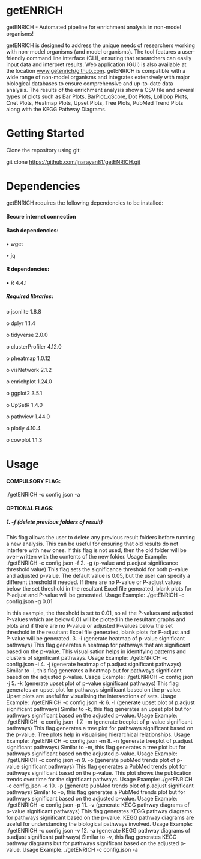 # getENRICH
getENRICH - Automated pipeline for enrichment analysis in non-model organisms!

getENRICH is designed to address the unique needs of researchers working with non-model organisms (and model organisms). The tool features a user-friendly command line interface (CLI), ensuring that researchers can easily input data and interpret results. Web application (GUI) is also available at the location www.getenrich/github.com. getENRICH is compatible with a wide range of non-model organisms and integrates extensively with major biological databases to ensure comprehensive and up-to-date data analysis. The results of the enrichment analysis show a CSV file and several types of plots such as Bar Plots, BarPlot_qScore, Dot Plots, Lollipop Plots, Cnet Plots, Heatmap Plots, Upset Plots, Tree Plots, PubMed Trend Plots along with the KEGG Pathway Diagrams.

# Getting Started
Clone the repository using git:

git clone https://github.com/jnarayan81/getENRICH.git

# Dependencies
getENRICH requires the following dependencies to be installed:

#### Secure internet connection
 
#### Bash dependencies:

•	wget

•	jq
 
 #### R dependencies:
 
•	R 4.4.1

##### Required libraries:

o	jsonlite 1.8.8

o	dplyr 1.1.4

o	tidyverse 2.0.0

o	clusterProfiler 4.12.0

o	pheatmap 1.0.12

o	visNetwork 2.1.2

o	enrichplot 1.24.0

o	ggplot2 3.5.1

o	UpSetR 1.4.0

o	pathview 1.44.0

o	plotly 4.10.4

o	cowplot 1.1.3


# Usage
#### COMPULSORY FLAG:
./getENRICH -c config.json -a

#### OPTIONAL FLAGS:


##### 1.	-f (delete previous folders of result)
This flag allows the user to delete any previous result folders before running a new analysis. This can be useful for ensuring that old results do not interfere with new ones. If this flag is not used, then the old folder will be over-written with the contents of the new folder.
Usage Example:
./getENRICH -c config.json -f
2.	-g (p-value and p.adjust significance threshold value)
This flag sets the significance threshold for both p-value and adjusted p-value. The default value is 0.05, but the user can specify a different threshold if needed. If there are no P-value or P-adjust values below the set threshold in the resultant Excel file generated, blank plots for P-adjust and P-value will be generated.
Usage Example:
./getENRICH -c config.json -g 0.01

In this example, the threshold is set to 0.01, so all the P-values and adjusted P-values which are below 0.01 will be plotted in the resultant graphs and plots and if there are no P-value or adjusted P-values below the set threshold in the resultant Excel file generated, blank plots for P-adjust and P-value will be generated.
3.	-i (generate heatmap of p-value significant pathways)
This flag generates a heatmap for pathways that are significant based on the p-value. This visualisation helps in identifying patterns and clusters of significant pathways.
Usage Example:
./getENRICH -c config.json -i
4.	-j (generate heatmap of p.adjust significant pathways)
Similar to -i, this flag generates a heatmap but for pathways significant based on the adjusted p-value.
Usage Example:
./getENRICH -c config.json -j
5.	-k (generate upset plot of p-value significant pathways)
This flag generates an upset plot for pathways significant based on the p-value. Upset plots are useful for visualising the intersections of sets.
Usage Example:
./getENRICH -c config.json -k
6.	-l (generate upset plot of p.adjust significant pathways)
Similar to -k, this flag generates an upset plot but for pathways significant based on the adjusted p-value.
Usage Example:
./getENRICH -c config.json -l
7.	-m (generate treeplot of p-value significant pathways)
This flag generates a tree plot for pathways significant based on the p-value. Tree plots help in visualising hierarchical relationships.
Usage Example:
./getENRICH -c config.json -m
8.	-n (generate treeplot of p.adjust significant pathways)
Similar to -m, this flag generates a tree plot but for pathways significant based on the adjusted p-value.
            Usage Example:
./getENRICH -c config.json -n
9.	-o (generate pubMed trends plot of p-value significant pathways)
This flag generates a PubMed trends plot for pathways significant based on the p-value. This plot shows the publication trends over time for the significant pathways.
Usage Example:
./getENRICH -c config.json -o
10.	-p (generate pubMed trends plot of p.adjust significant pathways)
Similar to -o, this flag generates a PubMed trends plot but for pathways significant based on the adjusted p-value.
Usage Example:
./getENRICH -c config.json -p
11.	-v (generate KEGG pathway diagrams of p-value significant pathways)
This flag generates KEGG pathway diagrams for pathways significant based on the p-value. KEGG pathway diagrams are useful for understanding the biological pathways involved.
Usage Example:
./getENRICH -c config.json -v
12.	-a (generate KEGG pathway diagrams of p.adjust significant pathways)
Similar to -v, this flag generates KEGG pathway diagrams but for pathways significant based on the adjusted p-value.
Usage Example:
./getENRICH -c config.json -a

